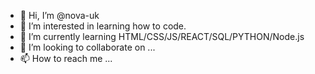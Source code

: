 - 👋 Hi, I’m @nova-uk
- 👀 I’m interested in learning how to code.
- 🌱 I’m currently learning HTML/CSS/JS/REACT/SQL/PYTHON/Node.js
- 💞️ I’m looking to collaborate on ...
- 📫 How to reach me ...

<!---
nova-uk/nova-uk is a ✨ special ✨ repository because its `README.md` (this file) appears on your GitHub profile.
You can click the Preview link to take a look at your changes.
--->
